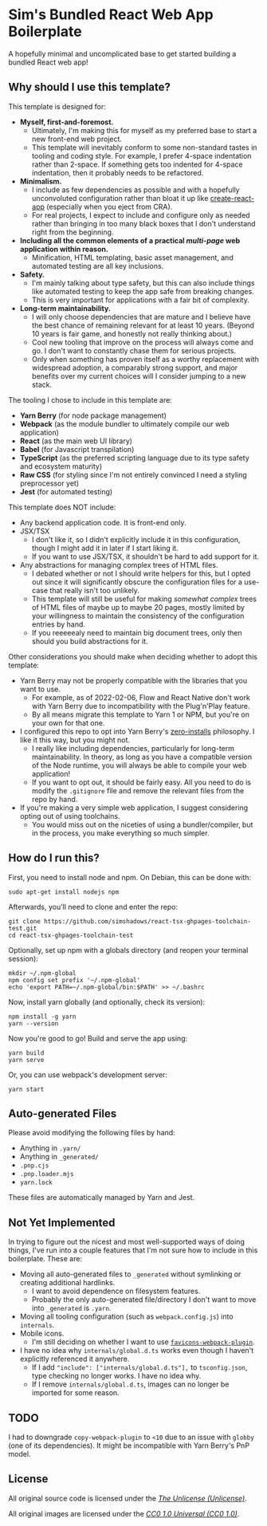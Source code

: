 # Sim's Bundled React Web App Boilerplate

A hopefully minimal and uncomplicated base to get started building a bundled React web app!

## Why should I use this template?

This template is designed for:

- **Myself, first-and-foremost.**
    - Ultimately, I'm making this for myself as my preferred base to start a new front-end web project.
    - This template will inevitably conform to some non-standard tastes in tooling and coding style. For example, I prefer 4-space indentation rather than 2-space. If something gets too indented for 4-space indentation, then it probably needs to be refactored.
- **Minimalism.**
    - I include as few dependencies as possible and with a hopefully unconvoluted configuration rather than bloat it up like [create-react-app](https://github.com/facebook/create-react-app) (especially when you eject from CRA).
    - For real projects, I expect to include and configure only as needed rather than bringing in too many black boxes that I don't understand right from the beginning.
- **Including all the common elements of a practical _multi-page_ web application within reason.**
    - Minification, HTML templating, basic asset management, and automated testing are all key inclusions.
- **Safety.**
    - I'm mainly talking about type safety, but this can also include things like automated testing to keep the app safe from breaking changes.
    - This is very important for applications with a fair bit of complexity. 
- **Long-term maintainability.**
    - I will only choose dependencies that are mature and I believe have the best chance of remaining relevant for at least 10 years. (Beyond 10 years is fair game, and honestly not really thinking about.)
    - Cool new tooling that improve on the process will always come and go. I don't want to constantly chase them for serious projects.
    - Only when something has proven itself as a worthy replacement with widespread adoption, a comparably strong support, and major benefits over my current choices will I consider jumping to a new stack.

The tooling I chose to include in this template are:

- **Yarn Berry** (for node package management)
- **Webpack** (as the module bundler to ultimately compile our web application)
- **React** (as the main web UI library)
- **Babel** (for Javascript transpilation)
- **TypeScript** (as the preferred scripting language due to its type safety and ecosystem maturity)
- **Raw CSS** (for styling since I'm not entirely convinced I need a styling preprocessor yet)
- **Jest** (for automated testing)

This template does NOT include:

- Any backend application code. It is front-end only.
- JSX/TSX
    - I don't like it, so I didn't explicitly include it in this configuration, though I might add it in later if I start liking it.
    - If you want to use JSX/TSX, it shouldn't be hard to add support for it.
- Any abstractions for managing complex trees of HTML files.
    - I debated whether or not I should write helpers for this, but I opted out since it will significantly obscure the configuration files for a use-case that really isn't too unlikely.
    - This template will still be useful for making *somewhat complex* trees of HTML files of maybe up to maybe 20 pages, mostly limited by your willingness to maintain the consistency of the configuration entries by hand.
    - If you reeeeealy need to maintain big document trees, only then should you build abstractions for it.

Other considerations you should make when deciding whether to adopt this template:

- Yarn Berry may not be properly compatible with the libraries that you want to use.
    - For example, as of 2022-02-06, Flow and React Native don't work with Yarn Berry due to incompatibility with the Plug'n'Play feature.
    - By all means migrate this template to Yarn 1 or NPM, but you're on your own for that one.
- I configured this repo to opt into Yarn Berry's [zero-installs](https://yarnpkg.com/features/zero-installs) philosophy. I like it this way, but you might not.
    - I really like including dependencies, particularly for long-term maintainability. In theory, as long as you have a compatible version of the Node runtime, you will always be able to compile your web application!
    - If you want to opt out, it should be fairly easy. All you need to do is modify the `.gitignore` file and remove the relevant files from the repo by hand.
- If you're making a very simple web application, I suggest considering opting out of using toolchains.
    - You would miss out on the niceties of using a bundler/compiler, but in the process, you make everything so much simpler.

## How do I run this?

First, you need to install node and npm. On Debian, this can be done with:
```
sudo apt-get install nodejs npm
```

Afterwards, you'll need to clone and enter the repo:
```
git clone https://github.com/simshadows/react-tsx-ghpages-toolchain-test.git
cd react-tsx-ghpages-toolchain-test
```

Optionally, set up npm with a globals directory (and reopen your terminal session):
```
mkdir ~/.npm-global
npm config set prefix '~/.npm-global'
echo 'export PATH=~/.npm-global/bin:$PATH' >> ~/.bashrc
```

Now, install yarn globally (and optionally, check its version):
```
npm install -g yarn
yarn --version
```

Now you're good to go! Build and serve the app using:
```
yarn build
yarn serve
```

Or, you can use webpack's development server:
```
yarn start
```

## Auto-generated Files

Please avoid modifying the following files by hand:

- Anything in `.yarn/`
- Anything in `_generated/`
- `.pnp.cjs`
- `.pnp.loader.mjs`
- `yarn.lock`

These files are automatically managed by Yarn and Jest.

## Not Yet Implemented

In trying to figure out the nicest and most well-supported ways of doing things, I've run into a couple features that I'm not sure how to include in this boilerplate. These are:

- Moving all auto-generated files to `_generated` without symlinking or creating additional hardlinks.
    - I want to avoid dependence on filesystem features.
    - Probably the only auto-generated file/directory I don't want to move into `_generated` is `.yarn`.
- Moving all tooling configuration (such as `webpack.config.js`) into `internals`.
- Mobile icons.
    - I'm still deciding on whether I want to use [`favicons-webpack-plugin`](https://github.com/jantimon/favicons-webpack-plugin).
- I have no idea why `internals/global.d.ts` works even though I haven't explicitly referenced it anywhere.
    - If I add `"include": ["internals/global.d.ts"],` to `tsconfig.json`, type checking no longer works. I have no idea why.
    - If I remove `internals/global.d.ts`, images can no longer be imported for some reason.

## TODO

I had to downgrade `copy-webpack-plugin` to `<10` due to an issue with `globby` (one of its dependencies). It might be incompatible with Yarn Berry's PnP model.

## License

All original source code is licensed under the [*The Unlicense (Unlicense)*](https://unlicense.org/).

All original images are licensed under the [*CC0 1.0 Universal (CC0 1.0)*](https://creativecommons.org/publicdomain/zero/1.0/).

